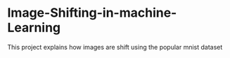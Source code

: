 # Image-Shifting-in-machine-Learning
This project explains how images are shift using the popular mnist dataset

